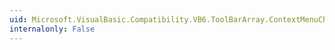 ```yaml
---
uid: Microsoft.VisualBasic.Compatibility.VB6.ToolBarArray.ContextMenuChanged
internalonly: False
---
```


